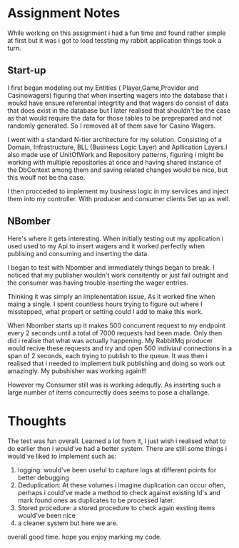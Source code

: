 # Assignment Notes

While working on this assignment i had a fun time and found rather simple at first but it was i got to load tessting my rabbit application things took a turn.

## Start-up

I first began modeling out my Entities ( Player,Game,Provider and Casinowagers) figuring that when inserting wagers into the database that i woukd have ensure referential integrtity and that wagers do consist of data that does exist in the database but I later realised that shouldn't be the case as that would require the data for those tables to be preprepared and not randomly generated. So I removed all of them save for Casino Wagers.

I went with a standard N-tier architecture for my solution. Consisting of a Domain, Infrastructure, BLL (Business Logic Layer) and Apllication Layers.I also made use of UnitOfWork and Repository patterns, figuring i might be working with multiple repositories at once and having shared instance of the DbContext among them and saving related changes would be nice, but this woulf not be tha case.

I then procceded to implement my business logic in my serviices and inject them into my controller. With producer and consumer clients Set up as well.

## NBomber

Here's where it gets interesting. When initially testing out my application i used used to my Api to insert wagers and it worked perfectly when publising and consuming and inserting the data.

I began to test with Nbomber and immediately things began to break. I noticed that my publisher wouldn't work consitently or just fail outright and the consumer was having trouble inserting the wager entries.

Thinking it was simply an implenentation issue, As it worked fine when maing a single. I spent countless hours trying to figure out where I misstepped, what propert or setting could I add to make this work.

When Nbomber starts up it makes 500 concurrent request to my endpoint every 2 seconds until a total of 7000 requests had been made. Only then did i realise that what was actually happening. My RabbitMq producer would recive these requests and try and open 500 indiviaul connections in a span of 2 seconds, each trying to publish to the queue. It was then i realised that i needed to implement bulk publishing and doing so work out amazingly. My pubshisher was working again!!!

However my Consumer still was is working adequtly. As inserting such a large number of items concurrectly does seems to pose a challange.

# Thoughts

The test was fun overall. Learned a lot from it, I just wish i realised what to do earlier then i would've had a better system. There are still some things i would've liked to implement such as:

1. logging: would've been useful to capture logs at different points for better debugging
2. Deduplication: At these volumes i imagine duplication can occur often, perhaps i could've made a method to check against existing Id's and mark found ones as duplicates to be processed later.
3. Stored procedure: a stored procedure to check again exsting items would've been nice
4. a cleaner system but here we are.

overall good time. hope you enjoy marking my code.
